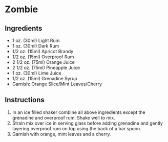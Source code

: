 # Zombie

## Ingredients

- 1 oz. (30ml) Light Rum
- 1 oz. (30ml) Dark Rum
- 1/2 oz. (15ml) Apricot Brandy
- 1/2 oz. (15ml) Overproof Rum
- 2 1/2 oz. (75ml) Orange Juice
- 2 1/2 oz. (75ml) Pineapple Juice
- 1 oz. (30ml) Lime Juice
- 1/2 oz. (15ml) Grenadine Syrup
- Garnish: Orange Slice/Mint Leaves/Cherry

## Instructions

1. In an ice filled shaker combine all above ingredients except the grenadine and overproof rum. Shake well to mix.
2. Strain mix over ice in serving glass before adding grenadine and gently layering overproof rum on top using the back of a bar spoon.
3. Garnish with orange, mint leaves and a cherry.